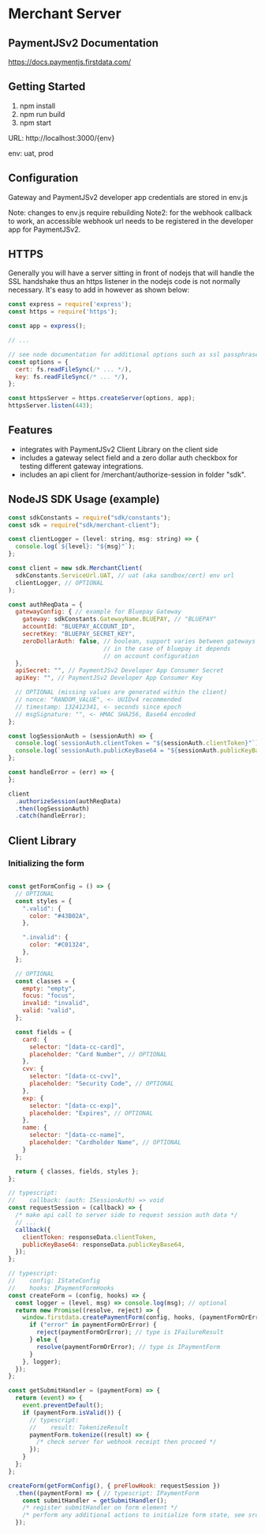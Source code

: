 # Merchant Server

## PaymentJSv2 Documentation

https://docs.paymentjs.firstdata.com/

## Getting Started

1. npm install
2. npm run build
3. npm start

URL: http://localhost:3000/{env}

env: uat, prod


## Configuration

Gateway and PaymentJSv2 developer app credentials are stored in env.js

Note: changes to env.js require rebuilding
Note2: for the webhook callback to work, an accessible webhook url needs to be registered in the developer app for PaymentJSv2.

## HTTPS

Generally you will have a server sitting in front of nodejs that
will handle the SSL handshake thus an https listener in the nodejs
code is not normally necessary.
It's easy to add in however as shown below:

```javascript
const express = require('express');
const https = require('https');

const app = express();

// ...

// see node documentation for additional options such as ssl passphrase
const options = {
  cert: fs.readFileSync(/* ... */),
  key: fs.readFileSync(/* ... */),
};

const httpsServer = https.createServer(options, app);
httpsServer.listen(443);
```

## Features

- integrates with PaymentJSv2 Client Library on the client side
- includes a gateway select field and a zero dollar auth
checkbox for testing different gateway integrations.
- includes an api client for /merchant/authorize-session in folder "sdk".

## NodeJS SDK Usage (example)

```javascript
const sdkConstants = require("sdk/constants");
const sdk = require("sdk/merchant-client");

const clientLogger = (level: string, msg: string) => {
  console.log(`${level}: "${msg}"`);
};

const client = new sdk.MerchantClient(
  sdkConstants.ServiceUrl.UAT, // uat (aka sandbox/cert) env url
  clientLogger, // OPTIONAL
);

const authReqData = {
  gatewayConfig: { // example for Bluepay Gateway
    gateway: sdkConstants.GatewayName.BLUEPAY, // "BLUEPAY"
    accountId: "BLUEPAY_ACCOUNT_ID",
    secretKey: "BLUEPAY_SECRET_KEY",
    zeroDollarAuth: false, // boolean, support varies between gateways
                           // in the case of bluepay it depends
                           // on account configuration
  },
  apiSecret: "", // PaymentJSv2 Developer App Consumer Secret
  apiKey: "", // PaymentJSv2 Developer App Consumer Key

  // OPTIONAL (missing values are generated within the client)
  // nonce: "RANDOM_VALUE", <- UUIDv4 recommended
  // timestamp: 132412341, <- seconds since epoch
  // msgSignature: "", <- HMAC SHA256, Base64 encoded
};

const logSessionAuth = (sessionAuth) => {
  console.log(`sessionAuth.clientToken = "${sessionAuth.clientToken}"`);
  console.log(`sessionAuth.publicKeyBase64 = "${sessionAuth.publicKeyBase64}"`);
};

const handleError = (err) => {
};

client
  .authorizeSession(authReqData)
  .then(logSessionAuth)
  .catch(handleError);
```

## Client Library

### Initializing the form

```javascript

const getFormConfig = () => {
  // OPTIONAL
  const styles = {
    ".valid": {
      color: "#43B02A",
    },

    ".invalid": {
      color: "#C01324",
    },
  };

  // OPTIONAL
  const classes = {
    empty: "empty",
    focus: "focus",
    invalid: "invalid",
    valid: "valid",
  };

  const fields = {
    card: {
      selector: "[data-cc-card]",
      placeholder: "Card Number", // OPTIONAL
    },
    cvv: {
      selector: "[data-cc-cvv]",
      placeholder: "Security Code", // OPTIONAL
    },
    exp: {
      selector: "[data-cc-exp]",
      placeholder: "Expires", // OPTIONAL
    },
    name: {
      selector: "[data-cc-name]",
      placeholder: "Cardholder Name", // OPTIONAL
    }
  };

  return { classes, fields, styles };
};

// typescript:
//    callback: (auth: ISessionAuth) => void
const requestSession = (callback) => {
  /* make api call to server side to request session auth data */
  // ...
  callback({
    clientToken: responseData.clientToken,
    publicKeyBase64: responseData.publicKeyBase64,
  });
};

// typescript:
//    config: IStateConfig
//    hooks: IPaymentFormHooks
const createForm = (config, hooks) => {
  const logger = (level, msg) => console.log(msg); // optional
  return new Promise((resolve, reject) => {
    window.firstdata.createPaymentForm(config, hooks, (paymentFormOrError) => {
      if ("error" in paymentFormOrError) {
        reject(paymentFormOrError); // type is IFailureResult
      } else {
        resolve(paymentFormOrError); // type is IPaymentForm
      }
    }, logger);
  });
};

const getSubmitHandler = (paymentForm) => {
  return (event) => {
    event.preventDefault();
    if (paymentForm.isValid()) {
      // typescript:
      //    result: TokenizeResult
      paymentForm.tokenize((result) => {
        /* check server for webhook receipt then proceed */
      });
    }
  };
};

createForm(getFormConfig(), { preFlowHook: requestSession })
  .then((paymentForm) => { // typescript: IPaymentForm
    const submitHandler = getSubmitHandler();
    /* register submitHandler on form element */
    /* perform any additional actions to initialize form state, see src/client/index.ts for an example */
  });

```

